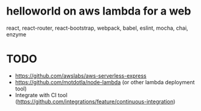 # helloworld on aws lambda for a web

react, react-router, react-bootstrap, webpack, babel, eslint, mocha, chai, enzyme

# TODO
- https://github.com/awslabs/aws-serverless-express
- https://github.com/motdotla/node-lambda (or other lambda deployment tool)
- Integrate with CI tool (https://github.com/integrations/feature/continuous-integration)
